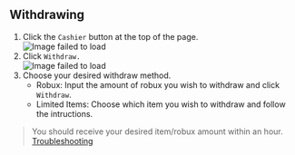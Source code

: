 ## Withdrawing
1. Click the `Cashier` button at the top of the page. <br> ![Image failed to load](https://user-images.githubusercontent.com/93336301/268352887-314e647f-9614-4412-8674-bb3e019ec625.png)
2. Click `Withdraw.` <br> ![Image failed to load](https://github.com/fowntain/RBLXRoll-Guides/assets/93336301/d2b7851a-9886-4f10-8f5d-e43a1d18cf81)
3. Choose your desired withdraw method.
   - Robux: Input the amount of robux you wish to withdraw and click `Withdraw`.
   - Limited Items: Choose which item you wish to withdraw and follow the intructions.
> You should receive your desired item/robux amount within an hour. <br>
[Troubleshooting](/troubleshooting.md)
